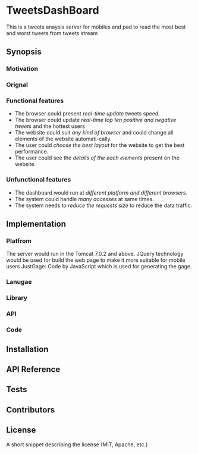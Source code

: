 # TweetsDashBoard
This is a tweets anaysis server for mobiles and pad to read the most best and worst tweets from tweets stream

## Synopsis
### Motivation
### Orignal
### Functional features
- The browser could present *real-time update* tweets speed.
- The browser could update *real-time top ten positive and negative tweets* and the hottest users
- The website could suit *any kind of browser* and could change all elements of the website automati-cally.
- The user could *choose the best layout* for the website to get the best performance.
- The user could see the *details of the each elements* present on the website.
### Unfunctional features
- The dashboard would run at *different platform and different browsers*.
- The system could handle *many accesses* at same times.
- The system needs to *reduce the requests size* to reduce the data traffic.

## Implementation
### Platfrom
The server would run in the Tomcat 7.0.2 and above.
JQuery technology would be used for build the web page to make it more suitable for mobile users
JustGage: Code by JavaScript which is used for generating the gage.
### Lanugae
### Library
### API
### Code

## Installation


## API Reference


## Tests


## Contributors


## License

A short snippet describing the license (MIT, Apache, etc.)

